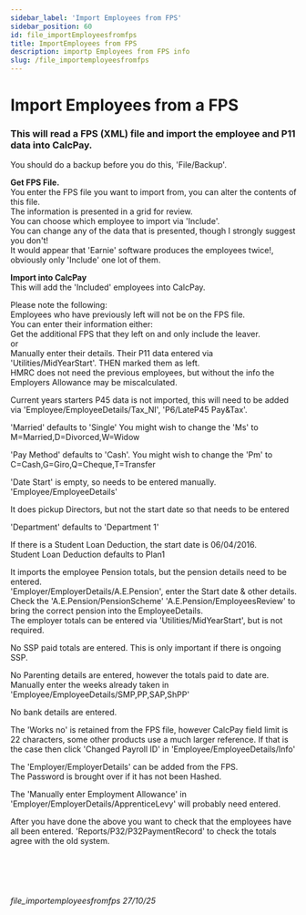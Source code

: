 ```yaml
---
sidebar_label: 'Import Employees from FPS'
sidebar_position: 60
id: file_importEmployeesfromfps
title: ImportEmployees from FPS
description: importp Employees from FPS info
slug: /file_importemployeesfromfps
---
```


# Import Employees from a FPS

### This will read a FPS (XML) file and import the employee and P11 data into CalcPay.
You should do a backup before you do this, 'File/Backup'.  

**Get FPS File.**  
You enter the FPS file you want to import from, you can alter the contents of this file.  
The information is presented in a grid for review.  
You can choose which employee to import via 'Include'.  
You can change any of the data that is presented, though I strongly suggest you don't!  
It would appear that 'Earnie' software produces the employees twice!, obviously only 'Include' one lot of them.

**Import into CalcPay**  
This will add the 'Included' employees into CalcPay.



Please note the following:  
Employees who have previously left will not be on the FPS file.  
       You can enter their information either:  
       Get the additional FPS that they left on and only include the leaver.  
       or  
       Manually enter their details. Their P11 data entered via 'Utilities/MidYearStart'. THEN marked them as left.  
       HMRC does not need the previous employees, but without the info the Employers Allowance may be miscalculated.  

Current years starters P45 data is not imported, this will need to be added via 'Employee/EmployeeDetails/Tax_NI', 'P6/LateP45 Pay&Tax'.

'Married' defaults to 'Single' You might wish to change the 'Ms' to M=Married,D=Divorced,W=Widow

'Pay Method' defaults to 'Cash'. You might wish to change the 'Pm' to C=Cash,G=Giro,Q=Cheque,T=Transfer

'Date Start' is empty, so needs to be entered manually.  
'Employee/EmployeeDetails'

It does pickup Directors, but not the start date so that needs to be entered

'Department' defaults to 'Department 1'

If there is a Student Loan Deduction, the start date is 06/04/2016.  
Student Loan Deduction defaults to Plan1

It imports the employee Pension totals, but the pension details need to be entered.  
       'Employer/EmployerDetails/A.E.Pension', enter the Start date & other details.  
       Check the 'A.E.Pension/PensionScheme'
       'A.E.Pension/EmployeesReview' to bring the correct pension into the EmployeeDetails.  
       The employer totals can be entered via 'Utilities/MidYearStart', but is not required.

No SSP paid totals are entered. This is only important if there is ongoing SSP.

No Parenting details are entered, however the totals paid to date are.
       Manually enter the weeks already taken in 'Employee/EmployeeDetails/SMP,PP,SAP,ShPP'

No bank details are entered.

The 'Works no' is retained from the FPS file, however CalcPay field limit is 22 characters, some other products use a much larger reference. If that is the case then click 'Changed Payroll ID' in 'Employee/EmployeeDetails/Info'


The 'Employer/EmployerDetails' can be added from the FPS.  
       The Password is brought over if it has not been Hashed.

The 'Manually enter Employment Allowance' in 'Employer/EmployerDetails/ApprenticeLevy' will probably need entered.




After you have done the above you want to check that the employees have all been entered.
'Reports/P32/P32PaymentRecord' to check the totals agree with the old system.
<br/>
<br/>
<br/>
<br/>
<br/>
###### file_importemployeesfromfps 27/10/25